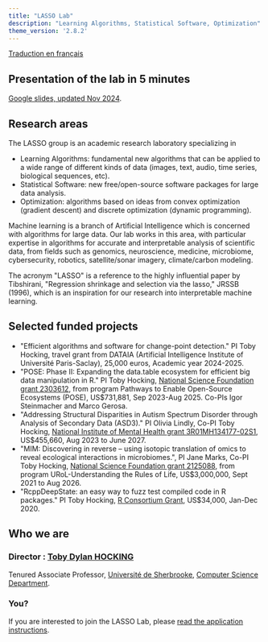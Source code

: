 ```yaml
---
title: "LASSO Lab"
description: "Learning Algorithms, Statistical Software, Optimization"
theme_version: '2.8.2'
---
```


[Traduction en français](fr)

## Presentation of the lab in 5 minutes

[Google slides, updated Nov 2024](https://docs.google.com/presentation/d/1QQNNjdupQZm34XIsO_nnF-ilnH5R-tRBvG82oL1tOB0/edit?usp=sharing).

## Research areas

The LASSO group is an academic research laboratory specializing in

* Learning Algorithms: fundamental new algorithms that can be applied to a wide range of different kinds of data (images, text, audio, time series, biological sequences, etc).
* Statistical Software: new free/open-source software packages for large data analysis.
* Optimization: algorithms based on ideas from convex optimization (gradient descent) and discrete optimization (dynamic programming).

Machine learning is a branch of Artificial Intelligence which is
concerned with algorithms for large data. Our lab works in this area,
with particular expertise in algorithms for accurate and interpretable
analysis of scientific data, from fields such as genomics,
neuroscience, medicine, microbiome, cybersecurity, robotics,
satellite/sonar imagery, climate/carbon modeling.

The acronym "LASSO" is a reference to the highly influential paper by
Tibshirani, "Regression shrinkage and selection via the lasso," JRSSB
(1996), which is an inspiration for our research into interpretable
machine learning.

## Selected funded projects

* "Efficient algorithms and software for change-point detection." PI
  Toby Hocking, travel grant from DATAIA (Artificial Intelligence
  Institute of Université Paris-Saclay), 25,000 euros, Academic year
  2024-2025.
* "POSE: Phase II: Expanding the data.table ecosystem for efficient
  big data manipulation in R." PI Toby Hocking, [National Science
  Foundation grant
  2303612](https://www.nsf.gov/awardsearch/showAward?AWD_ID=2303612),
  from program Pathways to Enable Open-Source Ecosystems (POSE),
  US$731,881, Sep 2023-Aug 2025. Co-PIs Igor Steinmacher and Marco
  Gerosa.
* "Addressing Structural Disparities in Autism Spectrum Disorder
  through Analysis of Secondary Data (ASD3)." PI Olivia Lindly, Co-PI
  Toby Hocking, [National Institute of Mental Health grant
  3R01MH134177-02S1](https://reporter.nih.gov/project-details/11129998),
  US$455,660, Aug 2023 to June 2027.
* "MIM: Discovering in reverse – using isotopic translation of omics
  to reveal ecological interactions in microbiomes.", PI Jane Marks,
  Co-PI Toby Hocking, [National Science Foundation grant 2125088](https://www.nsf.gov/awardsearch/showAward?AWD_ID=2125088), from
  program URoL-Understanding the Rules of Life, US$3,000,000, Sept
  2021 to Aug 2026.
* "RcppDeepState: an easy way to fuzz test compiled code in R
  packages." PI Toby Hocking, [R Consortium Grant](https://r-consortium.org/all-projects/2019-group-2.html#rcppdeepstate-a-simple-way-to-fuzz-test-compiled-code-in-r-packages), US$34,000, Jan-Dec
  2020.

## Who we are

### Director : [Toby Dylan HOCKING](http://tdhock.github.io/)

Tenured Associate Professor, [Université de
  Sherbrooke](https://www.usherbrooke.ca), [Computer Science Department](https://www.usherbrooke.ca/informatique/).

### You?

If you are interested to join the LASSO Lab, please [read the
application
instructions](https://tdhock.github.io/blog/2024/application/).
